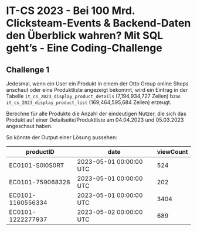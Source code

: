 # IT-CS 2023 - Bei 100 Mrd. Clicksteam-Events & Backend-Daten den Überblick wahren? Mit SQL geht’s - Eine Coding-Challenge
## Challenge 1

Jedesmal, wenn ein User ein Produkt in einem der Otto Group online Shops anschaut oder eine Produktliste angezeigt bekommt, wird ein Eintrag
in der Tabelle `it_cs_2023_display_product_details` (7,194,934,727 Zeilen) bzw. `it_cs_2023_display_product_list` (169,464,595,684  Zeilen)
erzeugt.

Berechne für alle Produkte die Anzahl der eindeutigen Nutzer, die sich das Produkt auf einer Detailseite/Produktliste am 04.04.2023 und
05.03.2023 angeschaut haben.


So könnte der Output einer Lösung aussehen:

| productID         | date                    | viewCount |
| ----------------- | ----------------------- | --------- |
| EC0101-S0I0S0RT   | 2023-05-01 00:00:00 UTC | 524       |
| EC0101-759068328  | 2023-05-01 00:00:00 UTC | 202       |
| EC0101-1160556334 | 2023-05-01 00:00:00 UTC | 3404      |
| EC0101-1222277937 | 2023-05-02 00:00:00 UTC | 689       |